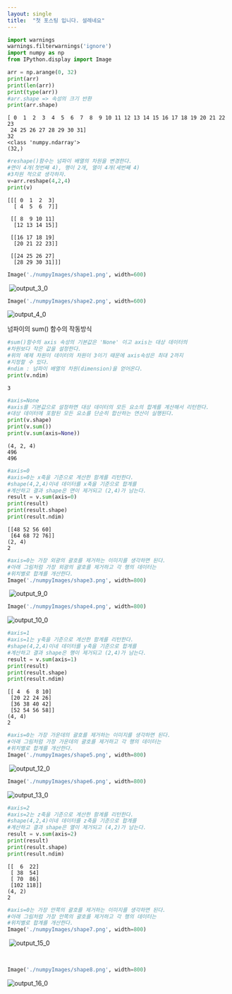 ```yaml
---
layout: single
title:  "첫 포스팅 입니다. 설레네요"
---
```


```python
import warnings
warnings.filterwarnings('ignore')
import numpy as np
from IPython.display import Image
```


```python
arr = np.arange(0, 32)
print(arr)
print(len(arr))
print(type(arr))
#arr.shape => 속성의 크기 반환
print(arr.shape)
```

    [ 0  1  2  3  4  5  6  7  8  9 10 11 12 13 14 15 16 17 18 19 20 21 22 23
     24 25 26 27 28 29 30 31]
    32
    <class 'numpy.ndarray'>
    (32,)



```python
#reshape()함수는 넘파이 배열의 차원을 변경한다.
#면이 4개(첫번째 4), 행이 2개, 열이 4개(세번째 4)
#3차원 적으로 생각하자.
v=arr.reshape(4,2,4)
print(v)
```

    [[[ 0  1  2  3]
      [ 4  5  6  7]]
    
     [[ 8  9 10 11]
      [12 13 14 15]]
    
     [[16 17 18 19]
      [20 21 22 23]]
    
     [[24 25 26 27]
      [28 29 30 31]]]



```python
Image('./numpyImages/shape1.png', width=600) 
```




​    ![output_3_0](../images/2022-05-28-sec/output_3_0.png)




```python
Image('./numpyImages/shape2.png', width=600) 
```




 

![output_4_0](../images/2022-05-28-sec/output_4_0.png)

넘파이의 sum() 함수의 작동방식


```python
#sum()함수의 axis 속성의 기본값은 'None' 이고 axis는 대상 데이터의
#차원보다 작은 값을 설정한다.
#위의 예제 차원이 데이터의 차원이 3이기 때문에 axis속성은 최대 2까지
#지정할 수 있다.
#ndim : 넘파이 배열의 차원(dimension)을 얻어온다.
print(v.ndim)
```

    3



```python
#axis=None
#axis를 기본값으로 설정하면 대상 데이터의 모든 요소의 합계를 계산해서 리턴한다.
#대상 데이터에 포함된 모든 요소를 단순히 합산하는 연산이 실행된다.
print(v.shape)
print(v.sum())
print(v.sum(axis=None))
```

    (4, 2, 4)
    496
    496



```python
#axis=0
#axis=0는 x축을 기준으로 계산한 함계를 리턴한다.
#shape(4,2,4)이네 데이터를 x축을 기준으로 합계를 
#계산하고 결과 shape은 면이 제거되고 (2,4)가 남는다.
result = v.sum(axis=0)
print(result)
print(result.shape)
print(result.ndim)
```

    [[48 52 56 60]
     [64 68 72 76]]
    (2, 4)
    2



```python
#axis=0는 가장 외광의 괄호를 제거하는 이미지를 생각하면 된다.
#아래 그림처럼 가장 외광의 괄호를 제거하고 각 행의 데이터는
#위치별로 합계를 개산한다.
Image('./numpyImages/shape3.png', width=800) 
```



​    ![output_9_0](../images/2022-05-28-sec/output_9_0.png)




```python
Image('./numpyImages/shape4.png', width=800) 
```




![output_10_0](../images/2022-05-28-sec/output_10_0.png)
    




```python
#axis=1
#axis=1는 y축을 기준으로 계산한 함계를 리턴한다.
#shape(4,2,4)이네 데이터를 y축을 기준으로 합계를 
#계산하고 결과 shape은 행이 제거되고 (2,4)가 남는다.
result = v.sum(axis=1)
print(result)
print(result.shape)
print(result.ndim)
```

    [[ 4  6  8 10]
     [20 22 24 26]
     [36 38 40 42]
     [52 54 56 58]]
    (4, 4)
    2



```python
#axis=0는 가장 가운데의 괄호를 제거하는 이미지를 생각하면 된다.
#아래 그림처럼 가장 가운데의 괄호를 제거하고 각 행의 데이터는
#위치별로 합계를 개산한다.
Image('./numpyImages/shape5.png', width=800) 
```


​    ![output_12_0](../images/2022-05-28-sec/output_12_0.png)




```python
Image('./numpyImages/shape6.png', width=800)
```




![output_13_0](../images/2022-05-28-sec/output_13_0.png)
    




```python
#axis=2
#axis=2는 z축을 기준으로 계산한 함계를 리턴한다.
#shape(4,2,4)이네 데이터를 z축을 기준으로 합계를 
#계산하고 결과 shape은 열이 제거되고 (4,2)가 남는다.
result = v.sum(axis=2)
print(result)
print(result.shape)
print(result.ndim)
```

    [[  6  22]
     [ 38  54]
     [ 70  86]
     [102 118]]
    (4, 2)
    2



```python
#axis=0는 가장 안쪽의 괄호를 제거하는 이미지를 생각하면 된다.
#아래 그림처럼 가장 안쪽의 괄호를 제거하고 각 행의 데이터는
#위치별로 합계를 개산한다.
Image('./numpyImages/shape7.png', width=800) 
```




​    ![output_15_0](../images/2022-05-28-sec/output_15_0.png)

​    


```python
Image('./numpyImages/shape8.png', width=800)
```



    

![output_16_0](../images/2022-05-28-sec/output_16_0.png)


```python

```


```python

```


```python

```


```python

```
